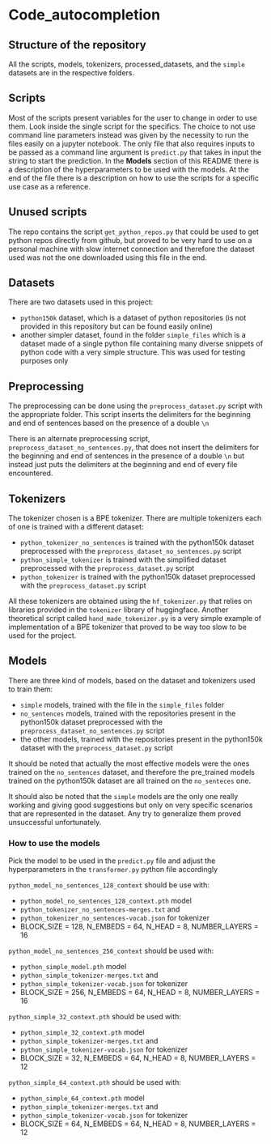 # Code_autocompletion

## Structure of the repository

All the scripts, models, tokenizers, processed_datasets, and the `simple` datasets are in the respective folders.

## Scripts

Most of the scripts present variables for the user to change in order to use them. Look inside the single script for the specifics. The choice to not use command line parameters instead was given by the necessity to run the files easily on a jupyter notebook.
The only file that also requires inputs to be passed as a command line argument is `predict.py` that takes in input the string to start the prediction.
In the **Models** section of this README there is a description of the hyperparameters to be used with the models.
At the end of the file there is a description on how to use the scripts for a specific use case as a reference.

## Unused scripts

The repo contains the script `get_python_repos.py` that could be used to get python repos directly from github, but proved to be very hard to use on a personal machine with slow internet connection and therefore the dataset used was not the one downloaded using this file in the end.

## Datasets

There are two datasets used in this project:

- `python150k` dataset, which is a dataset of python repositories (is not provided in this repository but can be found easily online)
- another simpler dataset, found in the folder `simple_files` which is a dataset made of a single python file containing many diverse snippets of python code with a very simple structure. This was used for testing purposes only

## Preprocessing

The preprocessing can be done using the `preprocess_dataset.py` script with the appropriate folder. This script inserts the delimiters for the beginning and end of sentences based on the presence of a double `\n`

There is an alternate preprocessing script, `preprocess_dataset_no_sentences.py`, that does not insert the delimiters for the beginning and end of sentences in the presence of a double `\n` but instead just puts the delimiters at the beginning and end of every file encountered.

## Tokenizers

The tokenizer chosen is a BPE tokenizer. There are multiple tokenizers each of one is trained with a different dataset:

- `python_tokenizer_no_sentences` is trained with the python150k dataset preprocessed with the `preprocess_dataset_no_sentences.py` script
- `python_simple_tokenizer` is trained with the simplified dataset preprocessed with the `preprocess_dataset.py` script
- `python_tokenizer` is trained with the python150k dataset preprocessed with the `preprocess_dataset.py` script

All these tokenizers are obtained using the `hf_tokenizer.py` that relies on libraries provided in the `tokenizer` library of huggingface. Another theoretical script called `hand_made_tokenizer.py` is a very simple example of implementation of a BPE tokenizer that proved to be way too slow to be used for the project.

## Models

There are three kind of models, based on the dataset and tokenizers used to train them:

- `simple` models, trained with the file in the `simple_files` folder
- `no_sentences` models, trained with the repositories present in the python150k dataset preprocessed with the `preprocess_dataset_no_sentences.py` script
- the other models, trained with the repositories present in the python150k dataset with the `preprocess_dataset.py` script

It should be noted that actually the most effective models were the ones trained on the `no_sentences` dataset, and therefore the pre_trained models trained on the python150k dataset are all trained on the `no_senteces` one.

It should also be noted that the `simple` models are the only one really working and giving good suggestions but only on very specific scenarios that are represented in the dataset. Any try to generalize them proved unsuccessful unfortunately.

### How to use the models

Pick the model to be used in the `predict.py` file and adjust the hyperparameters in the `transformer.py` python file accordingly

`python_model_no_sentences_128_context` should be use with:

- `python_model_no_sentences_128_context.pth` model
- `python_tokenizer_no_sentences-merges.txt` and
- `python_tokenizer_no_sentences-vocab.json` for tokenizer
- BLOCK_SIZE = 128, N_EMBEDS = 64, N_HEAD = 8, NUMBER_LAYERS = 16

`python_model_no_sentences_256_context` should be used with:

- `python_simple_model.pth` model
- `python_simple_tokenizer-merges.txt` and
- `python_simple_tokenizer-vocab.json` for tokenizer
- BLOCK_SIZE = 256, N_EMBEDS = 64, N_HEAD = 8, NUMBER_LAYERS = 16

`python_simple_32_context.pth` should be used with:

- `python_simple_32_context.pth` model
- `python_simple_tokenizer-merges.txt` and
- `python_simple_tokenizer-vocab.json` for tokenizer
- BLOCK_SIZE = 32, N_EMBEDS = 64, N_HEAD = 8, NUMBER_LAYERS = 12

`python_simple_64_context.pth` should be used with:

- `python_simple_64_context.pth` model
- `python_simple_tokenizer-merges.txt` and
- `python_simple_tokenizer-vocab.json` for tokenizer
- BLOCK_SIZE = 64, N_EMBEDS = 64, N_HEAD = 8, NUMBER_LAYERS = 12
